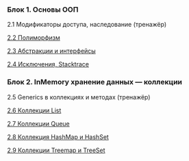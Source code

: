 ### Блок 1. Основы ООП

2.1	Модификаторы доступа, наследование (тренажёр)	

[2.2	Полиморфизм](HW_POLY.md)

[2.3	Абстракции и интерфейсы](HW_ABST.md)

[2.4  Исключения, Stacktrace](HW_EXC.md)


### Блок 2. InMemory хранение данных — коллекции

2.5 Generics в коллекциях и методах (тренажёр)

[2.6	Коллекции List](HW_LIST.md)

[2.7	Коллекции Queue](HW_QUEUE.md)

[2.8	Коллекция HashMap и HashSet](HW_HASH.md)

[2.9	Коллекции Treemap и TreeSet](HW_TREE.md)
